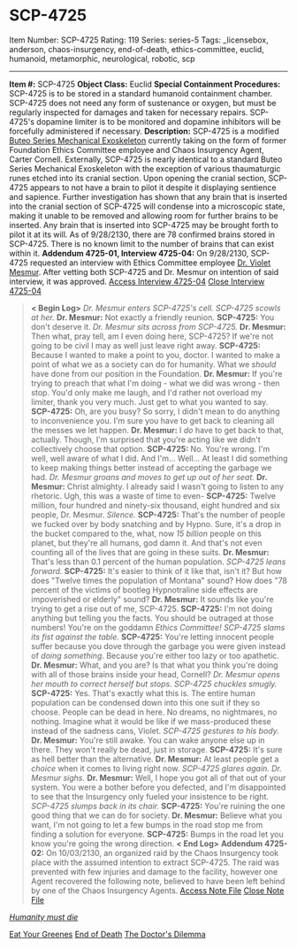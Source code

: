 # SCP-4725
Item Number: SCP-4725
Rating: 119
Series: series-5
Tags: _licensebox, anderson, chaos-insurgency, end-of-death, ethics-committee, euclid, humanoid, metamorphic, neurological, robotic, scp

---

**Item #:** SCP-4725
**Object Class:** Euclid
**Special Containment Procedures:** SCP-4725 is to be stored in a standard humanoid containment chamber. SCP-4725 does not need any form of sustenance or oxygen, but must be regularly inspected for damages and taken for necessary repairs. SCP-4725's dopamine limiter is to be monitored and dopamine inhibitors will be forcefully administered if necessary.
**Description:** SCP-4725 is a modified [Buteo Series Mechanical Exoskeleton](http://www.scp-wiki.net/new-buteo-series-mechanical-exoskeleton) currently taking on the form of former Foundation Ethics Committee employee and Chaos Insurgency Agent, Carter Cornell. Externally, SCP-4725 is nearly identical to a standard Buteo Series Mechanical Exoskeleton with the exception of various thaumaturgic runes etched into its cranial section.
Upon opening the cranial section, SCP-4725 appears to not have a brain to pilot it despite it displaying sentience and sapience. Further investigation has shown that any brain that is inserted into the cranial section of SCP-4725 will condense into a microscopic state, making it unable to be removed and allowing room for further brains to be inserted. Any brain that is inserted into SCP-4725 may be brought forth to pilot it at its will.
As of 9/28/2130, there are 78 confirmed brains stored in SCP-4725. There is no known limit to the number of brains that can exist within it.
**Addendum 4725-01, Interview 4725-04:** On 9/28/2130, SCP-4725 requested an interview with Ethics Committee employee [Dr. Violet Mesmur](http://www.scp-wiki.net/eat-your-greenes). After vetting both SCP-4725 and Dr. Mesmur on intention of said interview, it was approved.
[Access Interview 4725-04](javascript:;)
[Close Interview 4725-04](javascript:;)
> **< Begin Log>**
> _Dr. Mesmur enters SCP-4725's cell. SCP-4725 scowls at her._
> **Dr. Mesmur:** Not exactly a friendly reunion.
> **SCP-4725:** You don't deserve it.
> _Dr. Mesmur sits across from SCP-4725._
> **Dr. Mesmur:** Then what, pray tell, am I even doing here, SCP-4725? If we're not going to be civil I may as well just leave right away.
> **SCP-4725:** Because I wanted to make a point to you, doctor. I wanted to make a point of what we as a society can do for humanity. What we _should_ have done from our position in the Foundation.
> **Dr. Mesmur:** If you're trying to preach that what I'm doing - what we did was wrong - then stop. You'd only make me laugh, and I'd rather not overload my limiter, thank you very much. Just get to what you wanted to say.
> **SCP-4725:** Oh, are you busy? So sorry, I didn't mean to do anything to inconvenience you. I'm sure you have to get back to cleaning all the messes we let happen.
> **Dr. Mesmur:** I _do_ have to get back to that, actually. Though, I'm surprised that you're acting like we didn't collectively choose that option.
> **SCP-4725:** No. You're wrong. I'm well, well aware of what I did. And I'm… Well… At least I did something to keep making things better instead of accepting the garbage we had.
> _Dr. Mesmur groans and moves to get up out of her seat._
> **Dr. Mesmur:** Christ almighty. I already said I wasn't going to listen to any rhetoric. Ugh, this was a waste of time to even-
> **SCP-4725:** Twelve million, four hundred and ninety-six thousand, eight hundred and six people, Dr. Mesmur.
> _Silence._
> **SCP-4725:** That's the number of people we fucked over by body snatching and by Hypno. Sure, it's a drop in the bucket compared to the, what, now _15 billion_ people on this planet, but they're all humans, god damn it. And that's not even counting all of the lives that are going in these suits.
> **Dr. Mesmur:** That's less than 0.1 percent of the human population.
> _SCP-4725 leans forward._
> **SCP-4725:** It's easier to think of it like that, isn't it? But how does "Twelve times the population of Montana" sound? How does "78 percent of the victims of bootleg Hypnotraline side effects are impoverished or elderly" sound?
> **Dr. Mesmur:** It sounds like you're trying to get a rise out of me, SCP-4725.
> **SCP-4725:** I'm not doing anything but telling you the facts. You should be outraged at those numbers! You're on the goddamn _Ethics Committee!_
> _SCP-4725 slams its fist against the table._
> **SCP-4725:** You're letting innocent people suffer because you dove through the garbage you were given instead of _doing something_. Because you're either too lazy or too apathetic.
> **Dr. Mesmur:** What, and you are? Is that what you think you're doing with all of those brains inside your head, Cornell?
> _Dr. Mesmur opens her mouth to correct herself but stops. SCP-4725 chuckles smugly._
> **SCP-4725:** Yes. That's exactly what this is. The entire human population can be condensed down into this one suit if they so choose. People can be dead in here. No dreams, no nightmares, no nothing. Imagine what it would be like if we mass-produced these instead of the sadness cans, Violet.
> _SCP-4725 gestures to his body._
> **Dr. Mesmur:** You're still awake. You can wake anyone else up in there. They won't really be dead, just in storage.
> **SCP-4725:** It's sure as hell better than the alternative.
> **Dr. Mesmur:** At least people get a _choice_ when it comes to living right now.
> _SCP-4725 glares again. Dr. Mesmur sighs._
> **Dr. Mesmur:** Well, I hope you got all of that out of your system. You were a bother before you defected, and I'm disappointed to see that the Insurgency only fueled your insistence to be right.
> _SCP-4725 slumps back in its chair._
> **SCP-4725:** You're ruining the one good thing that we can do for society.
> **Dr. Mesmur:** Believe what you want, I'm not going to let a few bumps in the road stop me from finding a solution for everyone.
> **SCP-4725:** Bumps in the road let you know you're going the wrong direction.
> **< End Log>**
**Addendum 4725-02:** On 10/03/2130, an organized raid by the Chaos Insurgency took place with the assumed intention to extract SCP-4725. The raid was prevented with few injuries and damage to the facility, however one Agent recovered the following note, believed to have been left behind by one of the Chaos Insurgency Agents.
[Access Note File](javascript:;)
[Close Note File](javascript:;)
  

_[Humanity must die](http://www.scp-wiki.net/end-of-death-hub)_
  

[Eat Your Greenes](/eat-your-greenes)
[End of Death](/end-of-death-hub)
[The Doctor's Dilemma](/the-doctor-s-dilemma)
